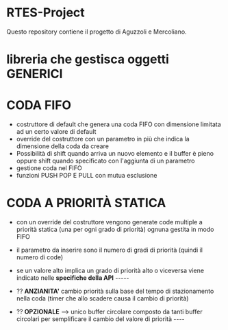 # RTES-Project
Questo repository contiene il progetto di Aguzzoli e Mercoliano.

# libreria che gestisca oggetti GENERICI

# CODA FIFO	

- costruttore di default che genera una coda FIFO con dimensione limitata ad un certo valore di default 
- override del costruttore con un parametro in più che indica la dimensione della coda da creare
- Possibilità di shift quando arriva un nuovo elemento e il buffer è pieno oppure shift quando specificato con l'aggiunta di un parametro
- gestione coda nel FIFO
- funzioni PUSH POP E PULL con mutua esclusione

# CODA A PRIORITÀ STATICA 

- con un override del costruttore vengono generate code multiple a priorità statica (una per ogni grado di priorità) ognuna gestita in modo FIFO
- il parametro da inserire sono il numero di gradi di priorità (quindi il numero di code)
- se un valore alto implica un grado di priorità alto o viceversa viene indicato nelle **specifiche della API** -----
- ?? **ANZIANITA'** cambio priorità sulla base del tempo di stazionamento nella coda (timer che allo scadere causa il cambio di priorità)

- ?? **OPZIONALE** --> unico buffer circolare composto da tanti buffer circolari per semplificare il cambio del valore di priorità ----

